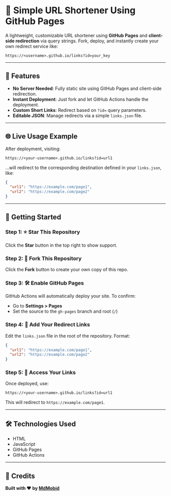 # 🔗 Simple URL Shortener Using GitHub Pages

A lightweight, customizable URL shortener using **GitHub Pages** and **client-side redirection** via query strings. Fork, deploy, and instantly create your own redirect service like:

```
https://<username>.github.io/links?id=your_key
```

---

## 🚀 Features

- **No Server Needed**: Fully static site using GitHub Pages and client-side redirection.
- **Instant Deployment**: Just fork and let GitHub Actions handle the deployment.
- **Custom Short Links**: Redirect based on `?id=` query parameters.
- **Editable JSON**: Manage redirects via a simple `links.json` file.

---

## 🌐 Live Usage Example

After deployment, visiting:

```
https://<your-username>.github.io/links?id=url1
```

...will redirect to the corresponding destination defined in your `links.json`, like:

```json
{
  "url1": "https://example.com/page1",
  "url2": "https://example.com/page2"
}
```

---

## 🚀 Getting Started

### Step 1: ⭐ Star This Repository

Click the **Star** button in the top right to show support.

### Step 2: 🍴 Fork This Repository

Click the **Fork** button to create your own copy of this repo.

### Step 3: 🛠 Enable GitHub Pages

GitHub Actions will automatically deploy your site. To confirm:

- Go to **Settings > Pages**
- Set the source to the `gh-pages` branch and root (`/`)

### Step 4: 📝 Add Your Redirect Links

Edit the `links.json` file in the root of the repository. Format:

```json
{
  "url1": "https://example.com/page1",
  "url2": "https://example.com/page2"
}
```

### Step 5: 🔗 Access Your Links

Once deployed, use:

```
https://<your-username>.github.io/links?id=url1
```

This will redirect to `https://example.com/page1`.

---

## 🛠 Technologies Used

- HTML
- JavaScript
- GitHub Pages
- GitHub Actions

---

## 🥇 Credits

**Built with ❤️ by [MdMobid](https://github.com/MdMobid)**

